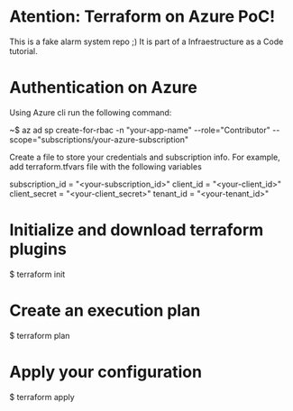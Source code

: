 # Atention: Terraform on Azure PoC!

This is a fake alarm system repo ;) It is part of a Infraestructure as a Code tutorial.

# Authentication on Azure

Using Azure cli run the following command:

~$ az ad sp create-for-rbac -n "your-app-name" --role="Contributor" --scope="subscriptions/your-azure-subscription"

Create a file to store your credentials and subscription info. For example, add terraform.tfvars file with the following variables

subscription_id = "<your-subscription_id>"
client_id = "<your-client_id>"
client_secret = "<your-client_secret>"
tenant_id = "<your-tenant_id>"

# Initialize and download terraform plugins

$ terraform init

# Create an execution plan

$ terraform plan

# Apply your configuration

$ terraform apply